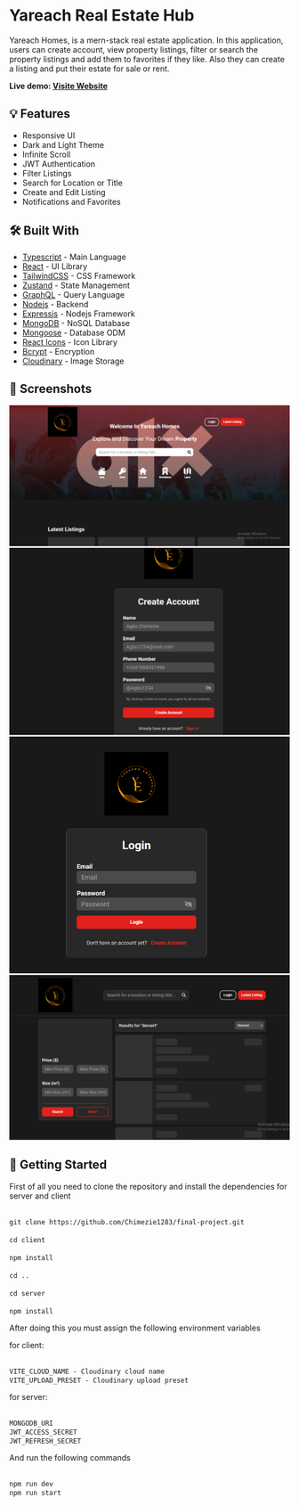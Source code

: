 # Yareach Real Estate Hub 

Yareach Homes, is a mern-stack real estate application. In this application, users can create account, view property listings, filter or search the property listings and add them to favorites if they like. Also they can create a listing and put their estate for sale or rent.

**Live demo: [Visite Website](https://final-project-alpha-orcin.vercel.app/)**

## :bulb: Features

- Responsive UI
- Dark and Light Theme
- Infinite Scroll
- JWT Authentication
- Filter Listings
- Search for Location or Title
- Create and Edit Listing
- Notifications and Favorites

## :hammer_and_wrench: Built With

- [Typescript](https://www.typescriptlang.org/) - Main Language
- [React](https://reactjs.org/) - UI Library
- [TailwindCSS](https://tailwindcss.com/) - CSS Framework
- [Zustand](https://zustand-demo.pmnd.rs/) - State Management
- [GraphQL](https://graphql.org/) - Query Language
- [Nodejs](https://nodejs.org/en) - Backend
- [Expressjs](https://expressjs.com/) - Nodejs Framework
- [MongoDB](https://www.mongodb.com/) - NoSQL Database
- [Mongoose](https://mongoosejs.com/) - Database ODM
- [React Icons](https://react-icons.github.io/react-icons/) - Icon Library
- [Bcrypt](https://www.npmjs.com/package/bcryptjs) - Encryption
- [Cloudinary](https://www.cloudinary.com/) - Image Storage

## :camera_flash: Screenshots
![Yareach-home-page](https://github.com/Chimezie1283/final-project/blob/main/Screenshots/Screenshot%20(124).png)
![Create-account-page](https://github.com/Chimezie1283/final-project/blob/main/Screenshots/Screenshot%20(123).png)
![Login-page](https://github.com/Chimezie1283/final-project/blob/main/Screenshots/Screenshot%20(122).png)
![Search-page](https://github.com/Chimezie1283/final-project/blob/main/Screenshots/Screenshot%20(121).png)

## :triangular_flag_on_post: Getting Started

First of all you need to clone the repository and install the dependencies for server and client

```shell

git clone https://github.com/Chimezie1283/final-project.git

cd client

npm install

cd ..

cd server

npm install

```

After doing this you must assign the following environment variables

for client:

```shell

VITE_CLOUD_NAME - Cloudinary cloud name
VITE_UPLOAD_PRESET - Cloudinary upload preset

```

for server:

```shell

MONGODB_URI
JWT_ACCESS_SECRET
JWT_REFRESH_SECRET

```

And run the following commands

```shell

npm run dev
npm run start

```



